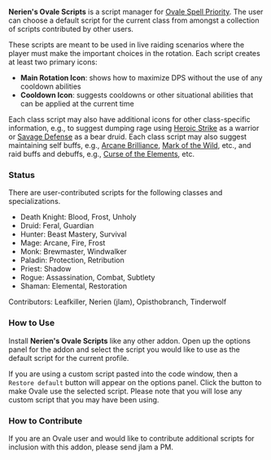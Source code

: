 **Nerien's Ovale Scripts** is a script manager for [Ovale Spell Priority][ovale].  The user can choose a default script for the current class from amongst a collection of scripts contributed by other users.

  [ovale]: http://www.curse.com/addons/wow/ovale

These scripts are meant to be used in live raiding scenarios where the player must make the important choices in the rotation.  Each script creates at least two primary icons:

- **Main Rotation Icon**: shows how to maximize DPS without the use of any cooldown abilities
- **Cooldown Icon**: suggests cooldowns or other situational abilities that can be applied at the current time

Each class script may also have additional icons for other class-specific information, e.g., to suggest dumping rage using [Heroic Strike][] as a warrior or [Savage Defense][] as a bear druid.  Each class script may also suggest maintaining self buffs, e.g., [Arcane Brilliance][], [Mark of the Wild][], etc., and raid buffs and debuffs, e.g., [Curse of the Elements][], etc.

  [Arcane Brilliance]: http://www.wowhead.com/spell=1459
  [Curse of the Elements]: http://www.wowhead.com/spell=1490
  [Heroic Strike]: http://www.wowhead.com/spell=78
  [Mark of the Wild]: http://www.wowhead.com/spell=1126
  [Savage Defense]: http://www.wowhead.com/spell=62606

### Status ###

There are user-contributed scripts for the following classes and specializations.

- Death Knight: Blood, Frost, Unholy
- Druid: Feral, Guardian
- Hunter: Beast Mastery, Survival
- Mage: Arcane, Fire, Frost
- Monk: Brewmaster, Windwalker
- Paladin: Protection, Retribution
- Priest: Shadow
- Rogue: Assassination, Combat, Subtlety
- Shaman: Elemental, Restoration

Contributors: Leafkiller, Nerien (jlam), Opisthobranch, Tinderwolf

### How to Use ###

Install **Nerien's Ovale Scripts** like any other addon.  Open up the options panel for the addon and select the script you would like to use as the default script for the current profile.

If you are using a custom script pasted into the code window, then a `Restore default` button will appear on the options panel.  Click the button to make Ovale use the selected script.  Please note that you will lose any custom script that you may have been using.

### How to Contribute ###

If you are an Ovale user and would like to contribute additional scripts for inclusion with this addon, please send jlam a PM.